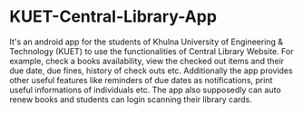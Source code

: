 # KUET-Central-Library-App
It's an android app for the students of Khulna University of Engineering & Technology (KUET) to use the functionalities of Central Library Website. For example, check a books availability, view the checked out items and their due date, due fines, history of check outs etc. Additionally the app provides other useful features like reminders of due dates as notifications, print useful informations of individuals etc. The app also supposedly can auto renew books and students can login scanning their library cards. 
